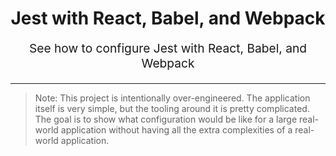 <h1 align="center">
  Jest with React, Babel, and Webpack
</h1>

<p align="center" style="font-size: 1.2rem;">
  See how to configure Jest with React, Babel, and Webpack
</p>

<hr />

> Note: This project is intentionally over-engineered. The application itself is
> very simple, but the tooling around it is pretty complicated. The goal is to
> show what configuration would be like for a large real-world application
> without having all the extra complexities of a real-world application.
